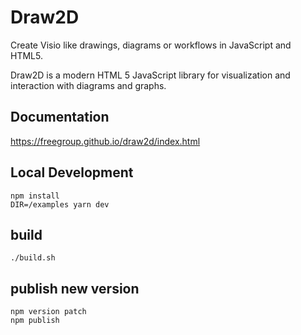# Draw2D
Create Visio like drawings, diagrams or workflows in JavaScript and HTML5.

Draw2D is a modern HTML 5 JavaScript library for visualization and interaction with 
diagrams and graphs.


## Documentation

https://freegroup.github.io/draw2d/index.html

## Local Development
``` 
npm install
DIR=/examples yarn dev

```

## build
``` 
./build.sh
```

## publish new version
``` 
npm version patch
npm publish
```

